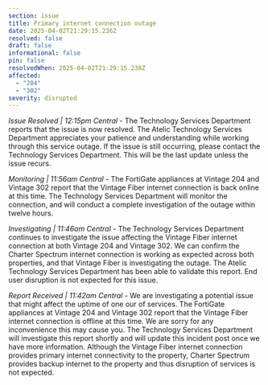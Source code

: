 ```yaml
---
section: issue
title: Primary internet connection outage
date: 2025-04-02T21:29:15.236Z
resolved: false
draft: false
informational: false
pin: false
resolvedWhen: 2025-04-02T21:29:15.238Z
affected:
  - "204"
  - "302"
severity: disrupted
---
```

*Issue Resolved | 12:15pm Central* - The Technology Services Department reports that the issue is now resolved. The Atelic Technology Services Department appreciates your patience and understanding while working through this service outage. If the issue is still occurring, please contact the Technology Services Department. This will be the last update unless the issue recurs.

*Monitoring | 11:56am Central* - The FortiGate appliances at Vintage 204 and Vintage 302 report that the Vintage Fiber internet connection is back online at this time. The Technology Services Department will monitor the connection, and will conduct a complete investigation of the outage within twelve hours.

*Investigating | 11:46am Central* - The Technology Services Department continues to investigate the issue affecting the Vintage Fiber internet connection at both Vintage 204 and Vintage 302. We can confirm the Charter Spectrum internet connection is working as expected across both properties, and that Vintage Fiber is investigating the outage. The Atelic Technology Services Department has been able to validate this report. End user disruption is not expected for this issue.

*Report Received | 11:42am Central* - We are investigating a potential issue that might affect the uptime of one our of services. The FortiGate appliances at Vintage 204 and Vintage 302 report that the Vintage Fiber internet connection is offline at this time. We are sorry for any inconvenience this may cause you. The Technology Services Department will investigate this report shortly and will update this incident post once we have more information. Although the Vintage Fiber internet connection provides primary internet connectivity to the property, Charter Spectrum provides backup internet to the property and thus disruption of services is not expected.